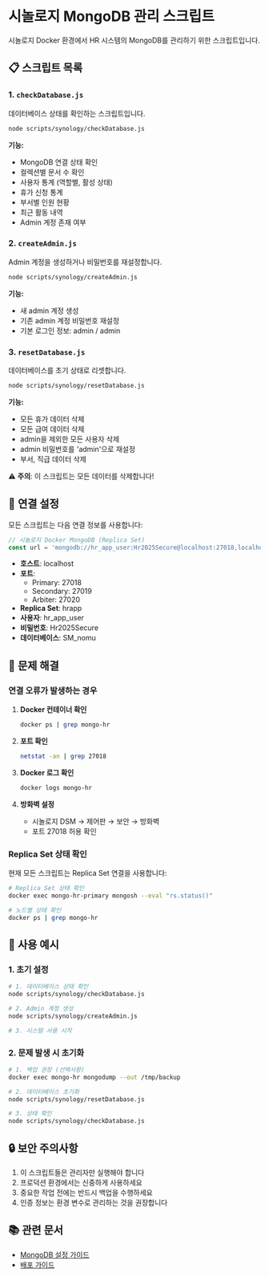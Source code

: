 # 시놀로지 MongoDB 관리 스크립트

시놀로지 Docker 환경에서 HR 시스템의 MongoDB를 관리하기 위한 스크립트입니다.

## 📋 스크립트 목록

### 1. `checkDatabase.js`
데이터베이스 상태를 확인하는 스크립트입니다.

```bash
node scripts/synology/checkDatabase.js
```

**기능:**
- MongoDB 연결 상태 확인
- 컬렉션별 문서 수 확인
- 사용자 통계 (역할별, 활성 상태)
- 휴가 신청 통계
- 부서별 인원 현황
- 최근 활동 내역
- Admin 계정 존재 여부

### 2. `createAdmin.js`
Admin 계정을 생성하거나 비밀번호를 재설정합니다.

```bash
node scripts/synology/createAdmin.js
```

**기능:**
- 새 admin 계정 생성
- 기존 admin 계정 비밀번호 재설정
- 기본 로그인 정보: admin / admin

### 3. `resetDatabase.js`
데이터베이스를 초기 상태로 리셋합니다.

```bash
node scripts/synology/resetDatabase.js
```

**기능:**
- 모든 휴가 데이터 삭제
- 모든 급여 데이터 삭제
- admin을 제외한 모든 사용자 삭제
- admin 비밀번호를 'admin'으로 재설정
- 부서, 직급 데이터 삭제

⚠️ **주의**: 이 스크립트는 모든 데이터를 삭제합니다!

## 🔧 연결 설정

모든 스크립트는 다음 연결 정보를 사용합니다:

```javascript
// 시놀로지 Docker MongoDB (Replica Set)
const url = 'mongodb://hr_app_user:Hr2025Secure@localhost:27018,localhost:27019,localhost:27020/SM_nomu?replicaSet=hrapp&authSource=SM_nomu';
```

- **호스트**: localhost
- **포트**: 
  - Primary: 27018
  - Secondary: 27019
  - Arbiter: 27020
- **Replica Set**: hrapp
- **사용자**: hr_app_user
- **비밀번호**: Hr2025Secure
- **데이터베이스**: SM_nomu

## 🚨 문제 해결

### 연결 오류가 발생하는 경우

1. **Docker 컨테이너 확인**
   ```bash
   docker ps | grep mongo-hr
   ```

2. **포트 확인**
   ```bash
   netstat -an | grep 27018
   ```

3. **Docker 로그 확인**
   ```bash
   docker logs mongo-hr
   ```

4. **방화벽 설정**
   - 시놀로지 DSM → 제어판 → 보안 → 방화벽
   - 포트 27018 허용 확인

### Replica Set 상태 확인

현재 모든 스크립트는 Replica Set 연결을 사용합니다:

```bash
# Replica Set 상태 확인
docker exec mongo-hr-primary mongosh --eval "rs.status()"

# 노드별 상태 확인
docker ps | grep mongo-hr
```

## 📝 사용 예시

### 1. 초기 설정
```bash
# 1. 데이터베이스 상태 확인
node scripts/synology/checkDatabase.js

# 2. Admin 계정 생성
node scripts/synology/createAdmin.js

# 3. 시스템 사용 시작
```

### 2. 문제 발생 시 초기화
```bash
# 1. 백업 권장 (선택사항)
docker exec mongo-hr mongodump --out /tmp/backup

# 2. 데이터베이스 초기화
node scripts/synology/resetDatabase.js

# 3. 상태 확인
node scripts/synology/checkDatabase.js
```

## 🔒 보안 주의사항

1. 이 스크립트들은 관리자만 실행해야 합니다
2. 프로덕션 환경에서는 신중하게 사용하세요
3. 중요한 작업 전에는 반드시 백업을 수행하세요
4. 인증 정보는 환경 변수로 관리하는 것을 권장합니다

## 📚 관련 문서

- [MongoDB 설정 가이드](../docs/setup/MONGODB_SETUP.md)
- [배포 가이드](../docs/setup/DEPLOYMENT.md)